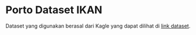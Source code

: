 # Porto Dataset IKAN

Dataset yang digunakan berasal dari Kagle yang dapat dilihat di [link dataset]([https://www.kaggle.com/datasets/computingvictor/2024-academic-ranking-of-world-universities](https://www.kaggle.com/datasets/taweilo/fish-species-sampling-weight-and-height-data)).
